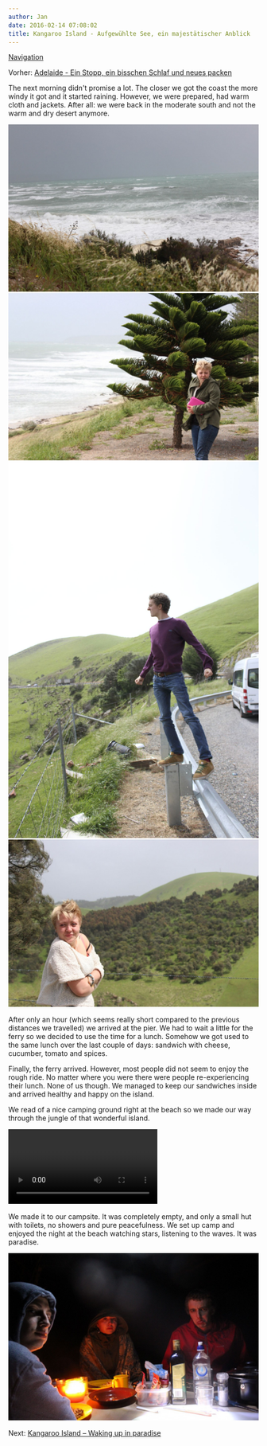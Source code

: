 ```yaml
---
author: Jan
date: 2016-02-14 07:08:02
title: Kangaroo Island - Aufgewühlte See, ein majestätischer Anblick
---
```


[Navigation](/posts/30-der-stuart-highway/)

Vorher: [Adelaide - Ein Stopp, ein bisschen Schlaf und neues packen](../day_11)

The next morning didn't promise a lot. The closer we got the coast the
more windy it got and it started raining. However, we were prepared, had warm
cloth and jackets. After all: we were back in the moderate south and not the
warm and dry desert anymore.

![Text](images/waves.jpg)
![Text](images/mady.jpg)
![Text](images/jamie.jpg)
![Text](images/mady2.jpg)

After only an hour (which seems really short compared to the previous distances
we travelled) we arrived at the pier. We had to wait a little for the ferry so
we decided to use the time for a lunch. Somehow we got used to the same lunch
over the last couple of days: sandwich with cheese, cucumber, tomato and
spices.

Finally, the ferry arrived. However, most people did not seem to enjoy the
rough ride. No matter where you were there were people re-experiencing their
lunch. None of us though. We managed to keep our sandwiches inside and arrived
healthy and happy on the island.

We read of a nice camping ground right at the beach so we made our way through
the jungle of that wonderful island.

<video controls="controls">
<source type="video/mp4" src="./videos/middle_of_nowhere.m4v" />
</video>

We made it to our campsite. It was completely empty, and only a small hut with
toilets, no showers and pure peacefulness. We set up camp and enjoyed the night
at the beach watching stars, listening to the waves. It was paradise.

![Text](images/dinner.jpg)

Next: [Kangaroo Island – Waking up in paradise](../day_13)
